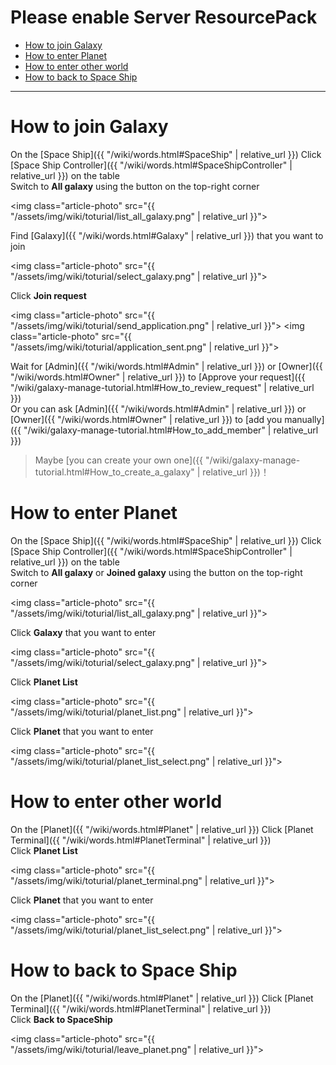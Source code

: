 # Please enable Server ResourcePack

- [How to join Galaxy](#How_to_join_Galaxy)
- [How to enter Planet](#How_to_enter_Planet)
- [How to enter other world](#How_to_enter_other_world)
- [How to back to Space Ship](#How_to_back_to_Space_Ship)
  
---

<a name="How_to_join_Galaxy">

# How to join Galaxy

On the [Space Ship]({{ "/wiki/words.html#SpaceShip" | relative_url }}) Click [Space Ship Controller]({{ "/wiki/words.html#SpaceShipController" | relative_url }}) on the table  
Switch to **All galaxy** using the button on the top-right corner

<img class="article-photo" src="{{ "/assets/img/wiki/toturial/list_all_galaxy.png" | relative_url }}">

Find [Galaxy]({{ "/wiki/words.html#Galaxy" | relative_url }}) that you want to join  

<img class="article-photo" src="{{ "/assets/img/wiki/toturial/select_galaxy.png" | relative_url }}">

Click **Join request**

<img class="article-photo" src="{{ "/assets/img/wiki/toturial/send_application.png" | relative_url }}">
<img class="article-photo" src="{{ "/assets/img/wiki/toturial/application_sent.png" | relative_url }}">

Wait for [Admin]({{ "/wiki/words.html#Admin" | relative_url }}) or [Owner]({{ "/wiki/words.html#Owner" | relative_url }}) to [Approve your request]({{ "/wiki/galaxy-manage-tutorial.html#How_to_review_request" | relative_url }})  
Or you can ask [Admin]({{ "/wiki/words.html#Admin" | relative_url }}) or [Owner]({{ "/wiki/words.html#Owner" | relative_url }}) to [add you manually]({{ "/wiki/galaxy-manage-tutorial.html#How_to_add_member" | relative_url }})

> Maybe [you can create your own one]({{ "/wiki/galaxy-manage-tutorial.html#How_to_create_a_galaxy" | relative_url }})！

<a name="How_to_enter_Planet">

# How to enter Planet

On the [Space Ship]({{ "/wiki/words.html#SpaceShip" | relative_url }}) Click [Space Ship Controller]({{ "/wiki/words.html#SpaceShipController" | relative_url }}) on the table  
Switch to **All galaxy** or **Joined galaxy** using the button on the top-right corner

<img class="article-photo" src="{{ "/assets/img/wiki/toturial/list_all_galaxy.png" | relative_url }}">

Click **Galaxy** that you want to enter

<img class="article-photo" src="{{ "/assets/img/wiki/toturial/select_galaxy.png" | relative_url }}">
  
Click **Planet List**

<img class="article-photo" src="{{ "/assets/img/wiki/toturial/planet_list.png" | relative_url }}">

Click **Planet** that you want to enter

<img class="article-photo" src="{{ "/assets/img/wiki/toturial/planet_list_select.png" | relative_url }}">

<a name="How_to_enter_other_world">

# How to enter other world

On the [Planet]({{ "/wiki/words.html#Planet" | relative_url }}) Click [Planet Terminal]({{ "/wiki/words.html#PlanetTerminal" | relative_url }})  
Click **Planet List**

<img class="article-photo" src="{{ "/assets/img/wiki/toturial/planet_terminal.png" | relative_url }}">

Click **Planet** that you want to enter

<img class="article-photo" src="{{ "/assets/img/wiki/toturial/planet_list_select.png" | relative_url }}">

<a name="How_to_back_to_Space_Ship">

# How to back to Space Ship

On the [Planet]({{ "/wiki/words.html#Planet" | relative_url }}) Click [Planet Terminal]({{ "/wiki/words.html#PlanetTerminal" | relative_url }})  
Click **Back to SpaceShip**

<img class="article-photo" src="{{ "/assets/img/wiki/toturial/leave_planet.png" | relative_url }}">
